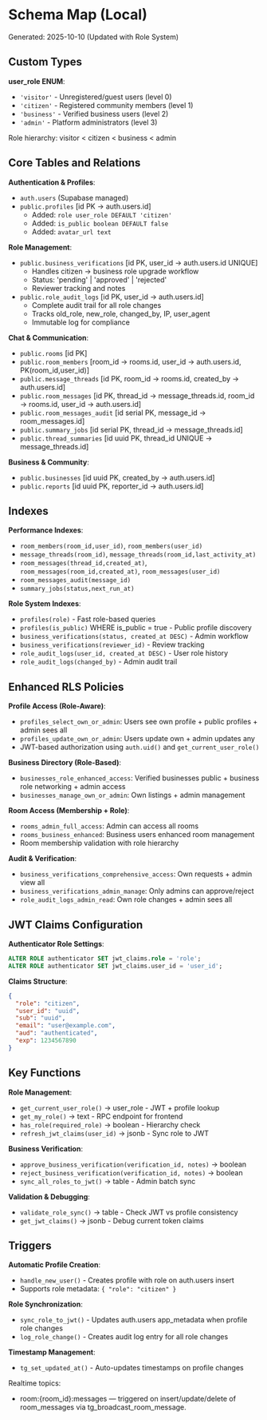 # Schema Map (Local)

Generated: 2025-10-10 (Updated with Role System)

## Custom Types

**user_role ENUM**:
- `'visitor'` - Unregistered/guest users (level 0)
- `'citizen'` - Registered community members (level 1) 
- `'business'` - Verified business users (level 2)
- `'admin'` - Platform administrators (level 3)

Role hierarchy: visitor < citizen < business < admin

## Core Tables and Relations

**Authentication & Profiles**:
- `auth.users` (Supabase managed)
- `public.profiles` [id PK -> auth.users.id]
  - Added: `role user_role DEFAULT 'citizen'`
  - Added: `is_public boolean DEFAULT false`
  - Added: `avatar_url text`

**Role Management**:
- `public.business_verifications` [id PK, user_id -> auth.users.id UNIQUE]
  - Handles citizen → business role upgrade workflow
  - Status: 'pending' | 'approved' | 'rejected'
  - Reviewer tracking and notes
- `public.role_audit_logs` [id PK, user_id -> auth.users.id]
  - Complete audit trail for all role changes
  - Tracks old_role, new_role, changed_by, IP, user_agent
  - Immutable log for compliance

**Chat & Communication**:
- `public.rooms` [id PK]
- `public.room_members` [room_id -> rooms.id, user_id -> auth.users.id, PK(room_id,user_id)]
- `public.message_threads` [id PK, room_id -> rooms.id, created_by -> auth.users.id]
- `public.room_messages` [id PK, thread_id -> message_threads.id, room_id -> rooms.id, user_id -> auth.users.id]
- `public.room_messages_audit` [id serial PK, message_id -> room_messages.id]
- `public.summary_jobs` [id serial PK, thread_id -> message_threads.id]
- `public.thread_summaries` [id uuid PK, thread_id UNIQUE -> message_threads.id]

**Business & Community**:
- `public.businesses` [id uuid PK, created_by -> auth.users.id]
- `public.reports` [id uuid PK, reporter_id -> auth.users.id]

## Indexes

**Performance Indexes**:
- `room_members(room_id,user_id)`, `room_members(user_id)`
- `message_threads(room_id)`, `message_threads(room_id,last_activity_at)`
- `room_messages(thread_id,created_at)`, `room_messages(room_id,created_at)`, `room_messages(user_id)`
- `room_messages_audit(message_id)`
- `summary_jobs(status,next_run_at)`

**Role System Indexes**:
- `profiles(role)` - Fast role-based queries
- `profiles(is_public)` WHERE is_public = true - Public profile discovery
- `business_verifications(status, created_at DESC)` - Admin workflow
- `business_verifications(reviewer_id)` - Review tracking
- `role_audit_logs(user_id, created_at DESC)` - User role history
- `role_audit_logs(changed_by)` - Admin audit trail

## Enhanced RLS Policies

**Profile Access (Role-Aware)**:
- `profiles_select_own_or_admin`: Users see own profile + public profiles + admin sees all
- `profiles_update_own_or_admin`: Users update own + admin updates any
- JWT-based authorization using `auth.uid()` and `get_current_user_role()`

**Business Directory (Role-Based)**:
- `businesses_role_enhanced_access`: Verified businesses public + business role networking + admin access
- `businesses_manage_own_or_admin`: Own listings + admin management

**Room Access (Membership + Role)**:
- `rooms_admin_full_access`: Admin can access all rooms
- `rooms_business_enhanced`: Business users enhanced room management
- Room membership validation with role hierarchy

**Audit & Verification**:
- `business_verifications_comprehensive_access`: Own requests + admin view all
- `business_verifications_admin_manage`: Only admins can approve/reject
- `role_audit_logs_admin_read`: Own role changes + admin sees all

## JWT Claims Configuration

**Authenticator Role Settings**:
```sql
ALTER ROLE authenticator SET jwt_claims.role = 'role';
ALTER ROLE authenticator SET jwt_claims.user_id = 'user_id';
```

**Claims Structure**:
```json
{
  "role": "citizen",
  "user_id": "uuid",
  "sub": "uuid", 
  "email": "user@example.com",
  "aud": "authenticated",
  "exp": 1234567890
}
```

## Key Functions

**Role Management**:
- `get_current_user_role()` → user_role - JWT + profile lookup
- `get_my_role()` → text - RPC endpoint for frontend
- `has_role(required_role)` → boolean - Hierarchy check
- `refresh_jwt_claims(user_id)` → jsonb - Sync role to JWT

**Business Verification**:
- `approve_business_verification(verification_id, notes)` → boolean
- `reject_business_verification(verification_id, notes)` → boolean
- `sync_all_roles_to_jwt()` → table - Admin batch sync

**Validation & Debugging**:
- `validate_role_sync()` → table - Check JWT vs profile consistency
- `get_jwt_claims()` → jsonb - Debug current token claims

## Triggers

**Automatic Profile Creation**:
- `handle_new_user()` - Creates profile with role on auth.users insert
- Supports role metadata: `{ "role": "citizen" }`

**Role Synchronization**:
- `sync_role_to_jwt()` - Updates auth.users app_metadata when profile role changes
- `log_role_change()` - Creates audit log entry for all role changes

**Timestamp Management**:
- `tg_set_updated_at()` - Auto-updates timestamps on profile changes

Realtime topics:
- room:{room_id}:messages — triggered on insert/update/delete of room_messages via tg_broadcast_room_message.
